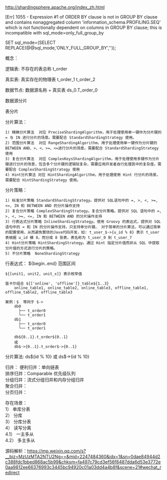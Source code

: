 http://shardingsphere.apache.org/index_zh.html


[Err] 1055 - Expression #1 of ORDER BY clause is not in GROUP BY clause and contains nonaggregated column 'information_schema.PROFILING.SEQ' which is not functionally dependent on columns in GROUP BY clause; this is incompatible with sql_mode=only_full_group_by

SET sql_mode=(SELECT REPLACE(@@sql_mode,'ONLY_FULL_GROUP_BY',''));

概念：

逻辑表: 不存在的表总称 t_order

真实表: 真实存在的物理表 t_order_1 t_order_2

数据节点: 数据源名称 + 真实表 ds_0.T_order_0

数据源分片

表分片

分片算法：
    
    1) 精确分片算法  对应 PreciseShardingAlgorithm，用于处理使用单一键作为分片键的 = 与 IN 进行分片的场景。需要配合 StandardShardingStrategy 使用。
    2) 范围分片算法  对应 RangeShardingAlgorithm，用于处理使用单一键作为分片键的 BETWEEN AND、>、<、>=、<=进行分片的场景。需要配合 StandardShardingStrategy 使用
    3) 复合分片算法  对应 ComplexKeysShardingAlgorithm，用于处理使用多键作为分片键进行分片的场景，包含多个分片键的逻辑较复杂，需要应用开发者自行处理其中的复杂度。需要配合 ComplexShardingStrategy 使用
    4) Hint分片算法 对应 HintShardingAlgorithm，用于处理使用 Hint 行分片的场景。需要配合 HintShardingStrategy 使用。
    
分片策略：

    1) 标准分片策略 StandardShardingStrategy。提供对 SQL语句中的 =, >, <, >=, <=, IN 和 BETWEEN AND 的分片操作支持
    2) 复合分片策略 ComplexShardingStrategy。复合分片策略。提供对 SQL 语句中的 =, >, <, >=, <=, IN 和 BETWEEN AND 的分片操作支持
    3) 行表达式分片策略 InlineShardingStrategy。使用 Groovy 的表达式，提供对 SQL 语句中的 = 和 IN 的分片操作支持，只支持单分片键。 对于简单的分片算法，可以通过简单的配置使用，从而避免繁琐的Java代码开发，如: t_user_$->{u_id % 8} 表示 t_user 表根据 u_id 模 8，而分成 8 张表，表名称为 t_user_0 到 t_user_7
    4) Hint分片策略 HintShardingStrategy。通过 Hint 指定分片值而非从 SQL 中提取分片值的方式进行分片的策略。
    5) 不分片策略  NoneShardingStrategy

行表达式：
    ${begin..end}  范围区间
    
    ${[unit1, unit2, unit_x]} 表示枚举值
    
    笛卡尔组合 ${['online', 'offline']}_table${1..3} 
        online_table1, online_table2, online_table3, offline_table1, offline_table2, offline_table3
        
    案例：$  等同于 $->
        db0
          ├── t_order0 
          └── t_order1 
        db1
          ├── t_order0 
          └── t_order1
        
        db${0..1}.t_order${0..1}
        或
        db$->{0..1}.t_order$->{0..1}
        
分片算法:
    ds${id % 10}
    或
    ds$->{id % 10}
    
    
归并：
    便利归并：单向链表  
    排序归并：Comparable 优先级队列  
    分组归并：流式分组归并和内存分组归并  
    聚合归并：  
    分页归并：
    
存在场景：  
    1） 单库分表  
    2） 分库  
    3） 分库分表  
    4） 读写分离  
    4.1） 一主多从  
    4.2） 多主多从  
    
    
源码解析：https://mp.weixin.qq.com/s?__biz=MzUzMTA2NTU2Ng==&mid=2247484360&idx=1&sn=0dae84944d2c388fdc1bbed868ac5b99&chksm=fa497c79cd3ef56f8487dda6d53e3772e0aa9812ee66376993c3445bc94920c01a03dd4a4b8f&scene=21#wechat_redirect